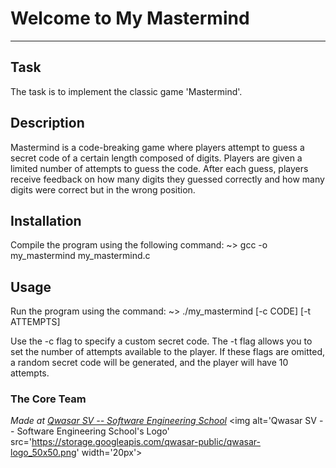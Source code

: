 # Welcome to My Mastermind
***

## Task
The task is to implement the classic game 'Mastermind'.

## Description
Mastermind is a code-breaking game where players attempt to guess a secret code of a certain length composed of digits. Players are given a limited number of attempts to guess the code. After each guess, players receive feedback on how many digits they guessed correctly and how many digits were correct but in the wrong position.

## Installation
Compile the program using the following command:
~> gcc -o my_mastermind my_mastermind.c


## Usage
Run the program using the command:
~> ./my_mastermind [-c CODE] [-t ATTEMPTS]

Use the -c flag to specify a custom secret code. The -t flag allows you to set the number of attempts available to the player. If these flags are omitted, a random secret code will be generated, and the player will have 10 attempts.


### The Core Team
<span><i>Made at <a href='https://qwasar.io'>Qwasar SV -- Software Engineering School</a></i></span>
<span><img alt='Qwasar SV -- Software Engineering School's Logo' src='https://storage.googleapis.com/qwasar-public/qwasar-logo_50x50.png' width='20px'></span>
